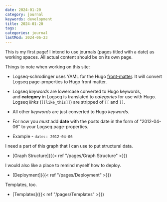 ```yaml
---
date: 2024-01-20
category: journal
keywords: development
title: 2024-01-20
tags:
categories: journal
lastMod: 2024-06-23
---
```

This is my first page! I intend to use journals (pages titled with a date) as working spaces. All actual content should be on its own page.

Things to note when working on this site:

  + Logseq-schrodinger uses YAML for the Hugo [front-matter](https://gohugo.io/content-management/front-matter/). It will convert Logseq page-properties to Hugo front matter.

  + Logseq *keywords* are lowercase converted to Hugo keywords, and **category** in Logseq is translated to *categories* for use with Hugo. Logseq *links* (`[[like_this]]`) are stripped of `[[` and `]]`.

  + All other *keywords* are just converted to Hugo *keywords*.

  + For now you *must* add **date** with the posts date in the form of "2012-04-06" to your Logseq page-properties.

  + Example - `date:: 2012-04-06`

I need a part of this graph that I can use to put structural data.

  + [Graph Structure]({{< ref "/pages/Graph Structure" >}})

I would also like a place to remind myself how to deploy.

  + [Deployment]({{< ref "/pages/Deployment" >}})

Templates, too.

  + [Templates]({{< ref "/pages/Templates" >}})
